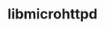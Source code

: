---
title: "libmicrohttpd"
layout: cache
categories: [package, develop]
meta: {"versions": ["0.9.50"], "compilers": ["gcc@=10.2.1", "gcc@=10.5.0", "gcc@=13.3.0"], "oss": ["centos7", "rhel8"], "platforms": ["linux"], "targets": ["aarch64", "x86_64_v3"], "stacks": ["developer-tools-aarch64-linux-gnu", "developer-tools-manylinux2014", "developer-tools-x86_64_v3-linux-gnu", "root"], "num_specs": 3, "num_specs_by_stack": {"developer-tools-manylinux2014": 1, "root": 3, "developer-tools-x86_64_v3-linux-gnu": 1, "developer-tools-aarch64-linux-gnu": 1}}
spec_details: [{"hash": "x773t6djjb2xlx3atjum6w6hvt5myhkb", "compiler": "gcc@=10.2.1", "versions": ["0.9.50"], "os": "centos7", "platform": "linux", "target": "x86_64_v3", "variants": ["build_system=autotools", "~https"], "stacks": ["developer-tools-manylinux2014", "root"], "size": "-", "tarball": "https://binaries.spack.io/develop/build_cache/linux-centos7-x86_64_v3/gcc-10.2.1/libmicrohttpd-0.9.50/linux-centos7-x86_64_v3-gcc-10.2.1-libmicrohttpd-0.9.50-x773t6djjb2xlx3atjum6w6hvt5myhkb.spack"}, {"hash": "epd6rz4knanxuo7w5fvsnwk7hynebcpw", "compiler": "gcc@=10.5.0", "versions": ["0.9.50"], "os": "centos7", "platform": "linux", "target": "x86_64_v3", "variants": ["build_system=autotools", "~https"], "stacks": ["developer-tools-x86_64_v3-linux-gnu", "root"], "size": "-", "tarball": "https://binaries.spack.io/develop/build_cache/linux-centos7-x86_64_v3/gcc-10.5.0/libmicrohttpd-0.9.50/linux-centos7-x86_64_v3-gcc-10.5.0-libmicrohttpd-0.9.50-epd6rz4knanxuo7w5fvsnwk7hynebcpw.spack"}, {"hash": "gxcnjqymyvoode4usja2tufrcooglbi4", "compiler": "gcc@=13.3.0", "versions": ["0.9.50"], "os": "rhel8", "platform": "linux", "target": "aarch64", "variants": ["build_system=autotools", "~https"], "stacks": ["root", "developer-tools-aarch64-linux-gnu"], "size": "-", "tarball": "https://binaries.spack.io/develop/build_cache/linux-rhel8-aarch64/gcc-13.3.0/libmicrohttpd-0.9.50/linux-rhel8-aarch64-gcc-13.3.0-libmicrohttpd-0.9.50-gxcnjqymyvoode4usja2tufrcooglbi4.spack"}]
---